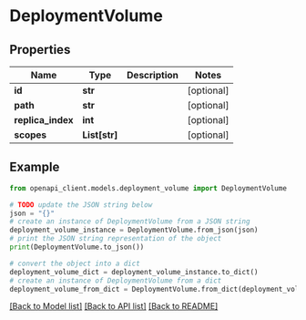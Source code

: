 # DeploymentVolume


## Properties

Name | Type | Description | Notes
------------ | ------------- | ------------- | -------------
**id** | **str** |  | [optional] 
**path** | **str** |  | [optional] 
**replica_index** | **int** |  | [optional] 
**scopes** | **List[str]** |  | [optional] 

## Example

```python
from openapi_client.models.deployment_volume import DeploymentVolume

# TODO update the JSON string below
json = "{}"
# create an instance of DeploymentVolume from a JSON string
deployment_volume_instance = DeploymentVolume.from_json(json)
# print the JSON string representation of the object
print(DeploymentVolume.to_json())

# convert the object into a dict
deployment_volume_dict = deployment_volume_instance.to_dict()
# create an instance of DeploymentVolume from a dict
deployment_volume_from_dict = DeploymentVolume.from_dict(deployment_volume_dict)
```
[[Back to Model list]](../README.md#documentation-for-models) [[Back to API list]](../README.md#documentation-for-api-endpoints) [[Back to README]](../README.md)


